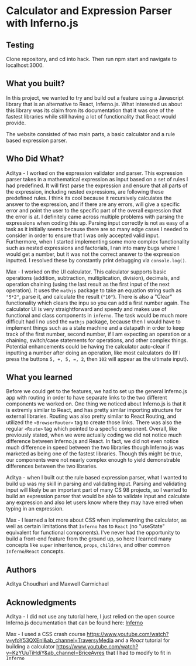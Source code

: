 # Calculator and Expression Parser with Inferno.js

## Testing
Clone repository, and cd into hack. Then run npm start and navigate to localhost:3000.


## What you built? 

In this project, we wanted to try and build out a feature using a Javascript library that is an alternative to React, Inferno.js. What interested us about this library was its claim from its documentation that it was one of the fastest libraries while still having a lot of functionality that React would provide. 

The website consisted of two main parts, a basic calculator and a rule based expression parser. 

## Who Did What?

Aditya - I worked on the expression validator and parser. This expression parser takes in a mathematical expression as input based on a set of rules I had predefined. It will first parse the expression and ensure that all parts of the expression, including nested expressions, are following these predefined rules. I think its cool because it recursively calculates the answer to the expression, and if there are any errors, will give a specific error and point the user to the specific part of the overall expression that the error is at. I definitely came across multiple problems with parsing the expressions when coding this up. Parsing input correctly is not as easy of a task as it initially seems because there are so many edge cases I needed to consider in order to ensure that I was only accepted valid input. Furthermore, when I started implementing some more complex functionality such as nested expressions and factorials, I ran into many bugs where I would get a number, but it was not the correct answer to the expression inputted. I resolved these by constantly print debugging via `console.log()`. 

Max - I worked on the UI calculator. This calculator supports basic operations (addition, subtraction, multiplication, division), decimals, and operation chaining (using the last result as the first input of the next operation). It uses the `mathjs` package to take an equation string such as `"5*2"`, parse it, and calculate the result (`"10"`). There is also a "Clear" functionality which clears the inpu so you can add a first number again. The calculator UI is very straightforward and speedy and makes use of functional and class components in `inferno`. The task would be much more difficult had I no used the `mathjs` package, because then I would have to implement things such as a state machine and a datapath in order to keep track of the first number, second number, if I am expecting an operation or a chaining, switch/case statements for operations, and other complex things. Potential enhancements could be having the calculator auto-clear if inputting a number after doing an operation, like most calculators do (If I press the buttons `5, +, 5, =, 2`, then `102` will appear as the ultimate input).

## What you learned

Before we could get to the features, we had to set up the general Inferno.js app with routing in order to have separate links to the two different components we worked on. One thing we noticed about Inferno.js is that it is extremly similar to React, and has pretty similar importing structure for external libraries. Routing was also pretty similar to React Routing, and utilized the `<BrowserRouter>` tag to create those links. There was also the regular `<Route>` tag which pointed to a specfic component. Overall, like previously stated, when we were actually coding we did not notice much difference between Inferno.js and React. In fact, we did not even notice much difference in speed between the two libraries though Inferno.js was marketed as being one of the fastest libraries. Though this might be true, our components were not nearly complex enough to yield demonstrable differences between the two libraries.

Aditya - when I built out the rule based expression parser, what I wanted to build up was my skill in parsing and validating input. Parsing and validating input will likely be an important part of many CS 98 projects, so I wanted to build an expression parser that would be able to validate input and calculate any expression and also let users know where they may have erred when typing in an expression. 

Max - I learned a lot more about CSS when implementing the calculator, as well as certain limitations that `Inferno` has to `React` (no "useState" equivalent for functional components). I've never had the opportunity to build a front-end feature from the ground up, so here I learned many concepts like `super` inheritence, `props`, `children`, and other common `Inferno`/`React` concepts.

## Authors

Aditya Choudhari and Maxwell Carmichael

## Acknowledgments

Aditya - I did not use any tutorial here, I just relied on the open source Inferno.js documentation that can be found here: [Inferno](https://www.infernojs.org/)

Max - I used a CSS crash course https://www.youtube.com/watch?v=yfoY53QXEnI&ab_channel=TraversyMedia and a *React* tutorial for building a calculator https://www.youtube.com/watch?v=KzYUuTiHdiY&ab_channel=BriceAyres that I had to modify to fit in `Inferno`